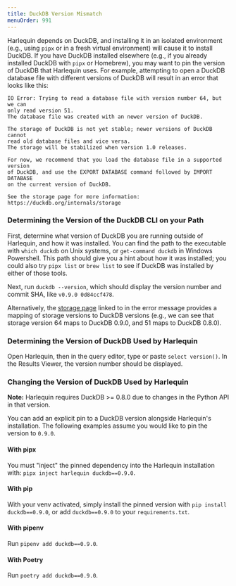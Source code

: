 ```yaml
---
title: DuckDB Version Mismatch
menuOrder: 991
---
```


Harlequin depends on DuckDB, and installing it in an isolated environment (e.g., using `pipx` or in a fresh virtual environment) will cause it to install DuckDB. If you have DuckDB installed elsewhere (e.g., if you already installed DuckDB with `pipx` or Homebrew), you may want to pin the version of DuckDB that Harlequin uses. For example, attempting to open a DuckDB database file with different versions of DuckDB will result in an error that looks like this:

```
IO Error: Trying to read a database file with version number 64, but we can
only read version 51.
The database file was created with an newer version of DuckDB.

The storage of DuckDB is not yet stable; newer versions of DuckDB cannot
read old database files and vice versa.
The storage will be stabilized when version 1.0 releases.

For now, we recommend that you load the database file in a supported version
of DuckDB, and use the EXPORT DATABASE command followed by IMPORT DATABASE
on the current version of DuckDB.

See the storage page for more information:
https://duckdb.org/internals/storage
```

### Determining the Version of the DuckDB CLI on your Path

First, determine what version of DuckDB you are running outside of Harlequin, and how it was installed. You can find the path to the executable with `which duckdb` on Unix systems, or `get-command duckdb` in Windows Powershell. This path should give you a hint about how it was installed; you could also try `pipx list` or `brew list` to see if DuckDB was installed by either of those tools.

Next, run `duckdb --version`, which should display the version number and commit SHA, like `v0.9.0 0d84ccf478`.

Alternatively, the [storage page](https://duckdb.org/internals/storage) linked to in the error message provides a mapping of storage versions to DuckDB versions (e.g., we can see that storage version 64 maps to DuckDB 0.9.0, and 51 maps to DuckDB 0.8.0).

### Determining the Version of DuckDB Used by Harlequin

Open Harlequin, then in the query editor, type or paste `select version()`. In the Results Viewer, the version number should be displayed.

### Changing the Version of DuckDB Used by Harlequin

**Note:** Harlequin requires DuckDB >= 0.8.0 due to changes in the Python API in that version.

You can add an explicit pin to a DuckDB version alongside Harlequin's installation. The following examples assume you would like to pin the version to `0.9.0`.

#### With pipx

You must "inject" the pinned dependency into the Harlequin installation with: `pipx inject harlequin duckdb==0.9.0`.

#### With pip

With your venv activated, simply install the pinned version with `pip install duckdb==0.9.0`, or add `duckdb==0.9.0` to your `requirements.txt`.

#### With pipenv

Run `pipenv add duckdb==0.9.0`.

#### With Poetry

Run `poetry add duckdb==0.9.0`.
